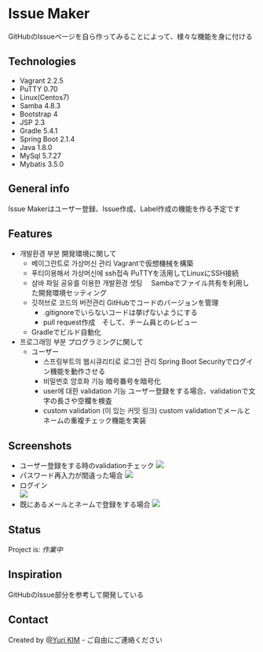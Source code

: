 # Issue Maker
GitHubのIssueページを自ら作ってみることによって、様々な機能を身に付ける

## Technologies
* Vagrant 2.2.5
* PuTTY 0.70
* Linux(Centos7)
* Samba 4.8.3
* Bootstrap 4
* JSP 2.3
* Gradle 5.4.1
* Spring Boot 2.1.4
* Java 1.8.0
* MySql 5.7.27
* Mybatis 3.5.0

## General info
Issue Makerはユーザー登録、Issue作成、Label作成の機能を作る予定です

## Features
* 개발환경 부분 開発環境に関して
  * 베이그란트로 가상머신 관리 Vagrantで仮想機械を構築
  * 푸티이용해서 가상머신에 ssh접속 PuTTYを活用してLinuxにSSH接続
  * 삼바 파일 공유를 이용한 개발환경 셋팅　 Sambaでファイル共有を利用した開発環境セッティング
  * 깃허브로 코드의 버전관리 GitHubでコードのバージョンを管理
    * .gitignoreでいらないコードは挙げないようにする
    * pull request作成　そして、チーム員とのレビュー
  * Gradleでビルド自動化
* 프로그래밍 부분 プログラミングに関して
  * ユーザー
    * 스프링부트의 웹시큐리티로 로그인 관리 Spring Boot Securityでログイン機能を動作させる
    * 비밀번호 암호화 기능   暗号番号を暗号化
    * user에 대한 validation 기능  ユーザー登録をする場合、validationで文字の長さや空欄を検査
    * custom validation (이 있는 커밋 링크)  custom validationでメールとネームの重複チェック機能を実装
  
## Screenshots
* ユーザー登録をする時のvalidationチェック
  ![](https://github.com/crane93/YURI/blob/gif-test/gif/signUp_test1.gif)
* パスワード再入力が間違った場合
  ![](https://github.com/crane93/YURI/blob/gif-test/gif/signUp_test2.gif)
* ログイン  
  ![](https://github.com/crane93/YURI/blob/gif-test/gif/signUp_test3.gif)
* 既にあるメールとネームで登録をする場合
  ![](https://github.com/crane93/YURI/blob/gif-test/gif/signUp_test4.gif)

## Status
Project is: _作業中_

## Inspiration
GitHubのIssue部分を参考して開発している

## Contact
Created by [@Yuri KIM](https://github.com/crane93) - ご自由にご連絡ください
